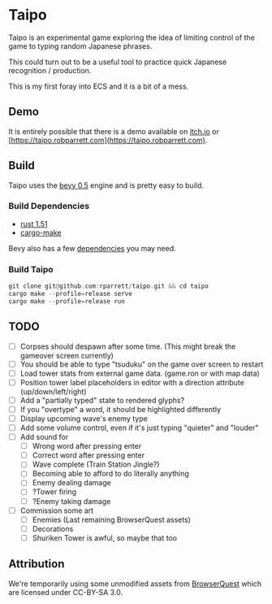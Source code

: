 # Taipo

Taipo is an experimental game exploring the idea of limiting control of the game to typing random Japanese phrases.

This could turn out to be a useful tool to practice quick Japanese recognition / production.

This is my first foray into ECS and it is a bit of a mess.

## Demo

It is entirely possible that there is a demo available on [itch.io](https://euclidean-whale.itch.io/taipo) or [https://taipo.robparrett.com](https://taipo.robparrett.com).

## Build

Taipo uses the [bevy 0.5](https://bevyengine.org/) engine and is pretty easy to build.

### Build Dependencies

- [rust 1.51](https://www.rust-lang.org/tools/install)
- [cargo-make](https://github.com/sagiegurari/cargo-make#installation)

Bevy also has a few [dependencies](https://bevyengine.org/learn/book/getting-started/setup/) you may need.

### Build Taipo

```rs
git clone git@github.com:rparrett/taipo.git && cd taipo
cargo make --profile=release serve
cargo make --profile=release run
```

## TODO

- [ ] Corpses should despawn after some time. (This might break the gameover screen currently)
- [ ] You should be able to type "tsuduku" on the game over screen to restart
- [ ] Load tower stats from external game data. (game.ron or with map data)
- [ ] Position tower label placeholders in editor with a direction attribute (up/down/left/right)
- [ ] Add a "partially typed" state to rendered glyphs?
- [ ] If you "overtype" a word, it should be highlighted differently
- [ ] Display upcoming wave's enemy type
- [ ] Add some volume control, even if it's just typing "quieter" and "louder"
- [ ] Add sound for
  - [ ] Wrong word after pressing enter
  - [ ] Correct word after pressing enter
  - [ ] Wave complete (Train Station Jingle?)
  - [ ] Becoming able to afford to do literally anything
  - [ ] Enemy dealing damage
  - [ ] ?Tower firing
  - [ ] ?Enemy taking damage
- [ ] Commission some art
  - [ ] Enemies (Last remaining BrowserQuest assets)
  - [ ] Decorations
  - [ ] Shuriken Tower is awful, so maybe that too

## Attribution

We're temporarily using some unmodified assets from [BrowserQuest](https://github.com/mozilla/BrowserQuest) which are licensed under CC-BY-SA 3.0.
